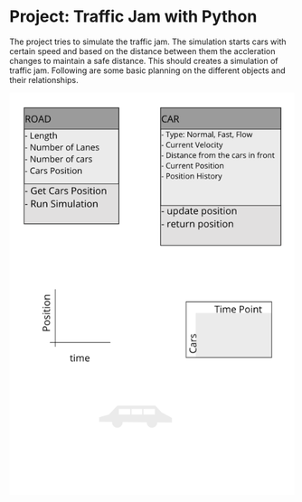 # Project: Traffic Jam with Python

The project tries to simulate the traffic jam. The simulation starts cars with certain speed and based on the distance between them the accleration changes to maintain a safe distance. This should creates a simulation of traffic jam. Following are some basic planning on the different objects and their relationships.

![](planning/planning.png)



